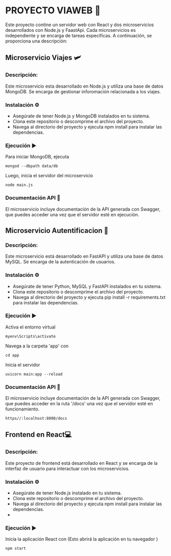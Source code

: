 # PROYECTO VIAWEB 🧳
Este proyecto contine un servidor web con React y dos microservicios desarrollados con Node.js y FaastApi.
Cada microservicios es independiente y se encarga de tareas especificas.
A continuación, se proporciona una descripción:

## Microservicio Viajes 🛩️

### Descripción:
Este microservicio esta desarrollado en Node.js y utiliza una base de datos MongoDB. Se encarga de gestionar inforomación relacionada a los viajes.

### Instalación ⚙️
- Asegúrate de tener Node.js y MongoDB instalados en tu sistema.
- Clona este repositorio o descomprime el archivo del proyecto.
- Navega al directorio del proyecto y ejecuta npm install para instalar las dependencias.

### Ejecución ▶️
Para iniciar MongoDB, ejecuta 

	mongod --dbpath data/db
 
Luego, inicia el servidor del microservicio

	node main.js
 
### Documentación API 📖
El microservicio incluye documentación de la API generada con Swagger, que puedes acceder una vez que el servidor esté en ejecución.

## Microservicio Autentificacion 🪪

### Descripción:
Este microservicio está desarrollado en FastAPI y utiliza una base de datos MySQL. Se encarga de la autenticación de usuarios.

### Instalación ⚙️
- Asegúrate de tener Python, MySQL y FastAPI instalados en tu sistema.
- Clona este repositorio o descomprime el archivo del proyecto.
- Navega al directorio del proyecto y ejecuta pip install -r requirements.txt para instalar las dependencias.

### Ejecución ▶️
Activa el entorno virtual 

	myenv\Scripts\activate
 
Navega a la carpeta 'app' con

	cd app
 
Inicia el servidor 

	uvicorn main:app --reload
 
### Documentación API 📖
El microservicio incluye documentación de la API generada con Swagger, que puedes acceder en la ruta '/docs' una vez que el servidor esté en funcionamiento.


	https//:localhost:8000/docs

## Frontend en React💻

### Descripción:
Este proyecto de frontend está desarrollado en React y se encarga de la interfaz de usuario para interactuar con los microservicios.

### Instalación ⚙️
- Asegúrate de tener Node.js instalado en tu sistema.
- Clona este repositorio o descomprime el archivo del proyecto.
- Navega al directorio del proyecto y ejecuta npm install para instalar las dependencias.
- 
### Ejecución ▶️
Inicia la aplicación React con (Esto abrirá la aplicación en tu navegador )

	npm start


 

 
